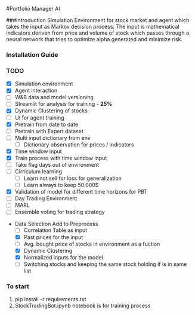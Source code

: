 #Portfolio Manager AI

###Introduction
Simulation Environment for stock market and agent which takes the input as Markov decision process. The input is
mathematical indicators deriven from price and volume of stock which passes through a neural network that tries to 
optimize alpha generated and minimize risk. 

### Installation Guide



### TODO
- [x] Simulation environment
- [x] Agent interaction
- [ ] W&B data and model versioning
- [ ] Streamlit for analysis for training - **25%**
- [x] Dynamic Clustering of stocks
- [ ] UI for agent training 
- [x] Pretrain from date to date
- [ ] Pretrain with Expert dataset
- [ ] Multi input dictionary from env
    - [ ] Dictionary observation for prices / indicators
- [x] Time window input 
- [x] Train process with time window input
- [ ] Take flag days out of environment
- [ ] Cirriculum learning
  - [ ] Learn not sell for loss for generalization
  - [ ] Learn always to keep 50.000$
- [x] Validation of model for different time horizons for PBT
- [ ] Day Trading Environment
- [ ] MARL
- [ ] Ensemble voting for trading strategy
- Data Selection Add to Preprocess
  - [ ] Correlation Table as input
  - [x] Past prices for the input
  - [ ] Avg. bought price of stocks in environment as a fuction
  - [x] Dynamic Clustering 
  - [x] Normalized inputs for the model
  - [ ] Switching stocks and keeping the same stock holding if is in same list
  
### To start
1. pip install -r requirements.txt
2. StockTradingBot.ipynb notebook is for training process